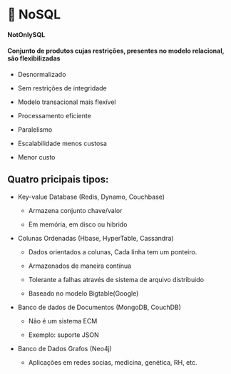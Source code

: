 # 📄 NoSQL

#### NotOnlySQL

#### Conjunto de produtos cujas restrições, presentes no modelo relacional, são flexibilizadas

- Desnormalizado

- Sem restrições de integridade

- Modelo transacional mais flexível

- Processamento eficiente

- Paralelismo

- Escalabilidade menos custosa

- Menor custo

## Quatro pricipais tipos:

- Key-value Database (Redis, Dynamo, Couchbase)

    - Armazena conjunto chave/valor

    - Em memória, em disco ou hibrido

- Colunas Ordenadas (Hbase, HyperTable, Cassandra)

    - Dados orientados a colunas, Cada linha tem um ponteiro.

    - Armazenados de maneira contínua

    - Tolerante a falhas através de sistema de arquivo distribuido

    - Baseado no modelo Bigtable(Google)

- Banco de dados de Documentos (MongoDB, CouchDB)

    - Não é um sistema ECM

    - Exemplo: suporte JSON

- Banco de Dados Grafos (Neo4j)

    - Aplicações em redes socias, medicina, genética, RH, etc.